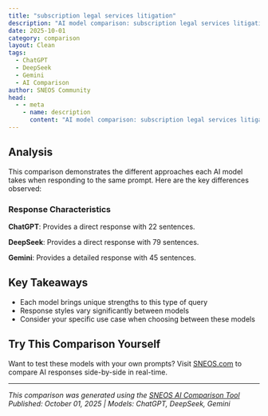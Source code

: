 ```yaml
---
title: "subscription legal services litigation"
description: "AI model comparison: subscription legal services litigation..."
date: 2025-10-01
category: comparison
layout: Clean
tags:
  - ChatGPT
  - DeepSeek
  - Gemini
  - AI Comparison
author: SNEOS Community
head:
  - - meta
    - name: description
      content: "AI model comparison: subscription legal services litigation..."
---
```


<ChatComparison
  title="subscription legal services litigation"
  prompt="subscription legal services litigation"
  :responses='{"ChatGPT": "It sounds like you\u0027re looking for information or services related to subscription-based legal services for litigation. Here\u2019s an overview and some guidance:\n\n### What Are Subscription Legal Services?\nSubscription legal services provide ongoing access to legal advice and assistance for a fixed monthly or annual fee. These services often cover routine legal needs, consultations, contract reviews, and sometimes representation in certain types of litigation.\n\n### Subscription Services for Litigation\nLitigation can be complex and costly, but some subscription plans are tailored to assist with or cover aspects of litigation, including:\n\n- Initial case assessment and strategy consultation\n- Document preparation and review\n- Representation in small claims or specific types of disputes\n- Access to lawyers for phone or email consultations regarding your litigation\n\n### Benefits\n- **Cost Predictability:** Fixed monthly cost helps manage legal expenses.\n- **Access to Legal Advice:** Regular access to attorneys for guidance.\n- **Convenience:** Easy access to documents and communication through online platforms.\n\n### Potential Providers\n- **LegalZoom**\n- **Rocket Lawyer**\n- **UpCounsel**\n- **LawDepot**\n- Local or specialized law firms that offer subscription plans\n\n### Considerations\n- **Scope of Coverage:** Ensure litigation services are included.\n- **Types of Cases Covered:** Some plans might exclude criminal, complex, or certain civil cases.\n- **Jurisdiction:** Services are usually limited to certain states or countries.\n- **Quality of Representation:** Subscription service lawyers may differ in expertise and experience.\n\n### Next Steps\n1. Identify your litigation needs (type of case, urgency, complexity).\n2. Research providers offering subscription plans for litigation services.\n3. Review terms, pricing, and user reviews.\n4. Contact providers to clarify coverage.\n5. Consider a free trial or initial consultation if available.\n\nIf you provide more specific details about your litigation matter or what you are seeking, I can help tailor recommendations or draft example subscription agreements or service descriptions.", "DeepSeek": "Of course. This is a common and critical area for businesses. \u0022Subscription legal services for litigation\u0022 refers to a model where a company pays a recurring monthly or annual fee to a law firm or legal service provider for ongoing litigation support and management.\n\nThis is a departure from the traditional hourly billing model and is designed to make legal costs more predictable and manageable.\n\nHere\u2019s a comprehensive breakdown of what this entails, the types of services offered, the pros and cons, and key considerations.\n\n---\n\n### 1. What Are Subscription Legal Services for Litigation?\n\nInstead of receiving a bill for every hour spent on a case, a business client enters into a retainer agreement with a law firm for a set scope of litigation-related services. The firm handles a predetermined volume of legal work for a fixed, recurring fee.\n\nThis model is often compared to a \u0022legal department on retainer\u0022 and is particularly popular for managing a company\u0027s **high-volume, lower-risk litigation**, such as:\n\n* Debt collection\n* Contract disputes\n* Landlord-Tenant issues\n* Employment claims (e.g., wage and hour)\n* Consumer protection defense\n* Insurance subrogation\n\n---\n\n### 2. Common Services Included in a Litigation Subscription\n\nThe exact services will vary by provider and the specific plan, but they often cover the entire litigation lifecycle.\n\n| Service Phase | Typical Included Services |\n| :--- | :--- |\n| **Pre-Litigation** | Demand letters, cease-and-desist letters, negotiation, pre-suit mediation. |\n| **Pleadings** | Drafting and filing Complaints, Answers, Motions, and other initial court documents. |\n| **Discovery** | Drafting and responding to Interrogatories, Requests for Production, and Requests for Admission. Managing the e-discovery process for a defined data volume. |\n| **Motion Practice** | Drafting and arguing standard dispositive motions (e.g., Motions for Summary Judgment) and other routine motions. |\n| **Trial \u0026 Appeal** | Preparation for and representation at trial (may have limits or be a premium add-on). Handling straightforward appeals. |\n| **General Management** | Ongoing legal advice, strategy sessions, and managing a portfolio of cases. |\n\n**Important:** Most subscription plans have a \u0022scope of service.\u0022 Complex, \u0022bet-the-company\u0022 litigation is typically **excluded** and would be billed on a traditional hourly or alternative fee arrangement.\n\n---\n\n### 3. Advantages of the Subscription Model\n\n* **Cost Predictability:** This is the biggest benefit. Businesses can budget for legal expenses accurately, eliminating surprise six-figure legal bills.\n* **Efficiency \u0026 Scalability:** The law firm is incentivized to create efficient, streamlined processes for handling similar types of cases, which can lead to faster resolutions.\n* **Proactive Partnership:** The model encourages a closer, more strategic relationship. Your legal team is integrated into your business operations and can advise on risk mitigation to avoid future litigation.\n* **Access to Expertise:** For a fixed cost, you get ongoing access to a specialized litigation team.\n* **Improved Cash Flow:** Smooths out legal expenses from a variable cost to a fixed, operational expense.\n\n---\n\n### 4. Potential Disadvantages \u0026 Risks\n\n* **Scope Creep \u0026 \u0022Fine Print\u0022:** The biggest risk is misunderstanding what is included. A motion for a temporary restraining order (TRO) or a complex multi-district litigation (MDL) matter is almost certainly not included. Be crystal clear on the exclusions.\n* **Potential for Under-Servicing:** In a poorly structured agreement, the law firm might be incentivized to do the bare minimum. It\u0027s crucial to establish clear Key Performance Indicators (KPIs) like case resolution time and win rates.\n* **Not for High-Stakes Cases:** This model is not designed for a single, massive, company-threatening lawsuit. It\u0027s for managing a volume of routine legal challenges.\n* **Long-Term Commitment:** Some agreements may require a minimum term (e.g., 12 months), which can be a problem if the service quality is poor.\n\n---\n\n### 5. Key Considerations Before Signing Up\n\nBefore entering a subscription legal service for litigation, you must ask these questions:\n\n1. **What is the EXACT scope of work?** Get a detailed list of included and excluded services. Ask for examples of what would trigger additional hourly fees.\n2. **What are the response time guarantees?** How quickly will the firm respond to emails, phone calls, and court deadlines?\n3. **Who will be handling my work?** Will a experienced partner be managing the portfolio, or will most work be delegated to junior associates? Ask about the team structure.\n4. **What is the pricing structure?** Is it a flat monthly fee? A fee per case? A tiered plan based on volume? Are there any hidden costs (e.g., court filing fees, expert witnesses)?\n5. **What is the termination clause?** How can you get out of the agreement if you are unsatisfied?\n6. **Can I see references or case studies?** Ask for examples of how they have successfully managed litigation for similar businesses.\n\n### Example Providers\n\nWhile many traditional law firms now offer alternative fee arrangements, some are built around this model:\n\n* **Outside GC:** Provides in-house counsel services on a subscription basis, which includes managing litigation.\n* **Law Firms with \u0022General Counsel\u0022 Practices:** Many mid-sized firms have departments that act as a fractional general counsel, which includes overseeing litigation.\n* **Specialized Litigation Firms:** Some firms focus exclusively on high-volume areas like debt collection or insurance defense and use a subscription/subscription-like model.\n\n### Final Verdict\n\n**Subscription legal services for litigation can be an excellent, cost-effective solution for businesses facing a steady stream of routine legal disputes.** It transforms legal costs from an unpredictable variable into a manageable operational expense.\n\n**However, success hinges entirely on a clear, detailed, and mutually understood agreement that defines scope, expectations, and performance metrics.** Due diligence is critical to ensure you are partnering with a firm that will be a true strategic asset, not just a low-cost processor.\n\n\u003E **Disclaimer:** This information is for educational purposes only and does not constitute legal advice. You should consult with a qualified attorney to discuss your specific legal needs before entering into any agreement.", "Gemini": "Okay, let\u0027s break down the concept of \u0022subscription legal services\u0022 and how they relate to \u0022litigation.\u0022\n\n**What are Subscription Legal Services?**\n\nSubscription legal services (also sometimes called \u0022LegalTech subscriptions\u0022 or \u0022prepaid legal plans\u0022) are a growing trend in the legal industry. Instead of paying a lawyer by the hour or for specific projects, clients pay a recurring fee (monthly, quarterly, or annually) for a defined set of legal services.\n\nHere\u0027s a general breakdown of how they work:\n\n* **Recurring Fee:** The client pays a consistent fee, typically significantly less than hourly rates.\n* **Defined Scope:** The agreement clearly outlines what services are included in the subscription.\n* **Access to Legal Counsel:** The client gains access to attorneys for advice, document review, and other pre-defined services.\n* **Potential Discounts on Additional Services:** If the client needs services outside the subscription\u0027s scope (like complex litigation), they often receive discounted rates from the firm.\n\n**Common services that may be included in a subscription:**\n\n* **Legal Advice:** Phone consultations, email communication, and general legal guidance.\n* **Document Review:** Reviewing contracts, leases, or other legal documents.\n* **Contract Drafting:** Basic contract drafting, such as NDAs, service agreements, or sales agreements.\n* **Demand Letters:** Drafting and sending demand letters to third parties.\n* **Compliance Assistance:** Help with regulatory compliance, such as data privacy or employment laws.\n* **Business Formation:** Assistance with setting up a business entity (LLC, corporation, etc.).\n* **Trademark Assistance:** Trademark searches and applications.\n\n**The Relationship to Litigation**\n\nLitigation is a very complex and expensive service. It generally includes legal research, court filings, depositions, discovery, negotiation and trial and requires much more time and resources from an attorney. Many subscription plans do *not* include litigation for this reason.\n\nHere\u0027s how subscription legal services typically *interact* with litigation:\n\n1. **Preventative Measures:**\n\n * A primary goal of subscription services is often to *prevent* litigation. By providing early legal advice, document review, and contract drafting, they help clients avoid disputes that could lead to lawsuits.\n * Strong contracts and compliance procedures, created with the help of a subscription service, reduce the risk of legal challenges.\n\n2. **Limited Litigation Support:**\n\n * Most subscription plans *do not* include full-scale litigation representation. This is due to the unpredictable costs and time commitment involved in litigation.\n * However, some plans may offer *limited* litigation-related services, such as:\n * **Pre-Litigation Advice:** Advice on whether to pursue litigation or explore alternative dispute resolution (ADR) options.\n * **Demand Letter Drafting:** Drafting a demand letter to an opposing party before filing a lawsuit.\n * **Settlement Negotiations:** Assistance with settlement negotiations.\n * **Referrals:** Providing referrals to experienced litigators within their network.\n\n3. **Discounts on Litigation Services:**\n\n * A key benefit of many subscription plans is access to discounted hourly rates for litigation if it becomes necessary. This can be a significant cost savings compared to hiring a litigator without a pre-existing relationship.\n\n4. **Legal Research:**\n\n * Some subscription services may provide access to legal research databases or tools, which can be helpful in understanding potential legal issues and preparing for litigation (though legal research is never a substitute for the advice of an attorney).\n\n**Important Considerations:**\n\n* **Read the Fine Print:** Carefully review the terms of the subscription agreement to understand exactly what services are included and excluded. Pay close attention to the limitations regarding litigation.\n* **Jurisdiction:** Ensure that the subscription service covers legal matters in the relevant jurisdiction.\n* **Attorney Experience:** Inquire about the experience and qualifications of the attorneys providing the services.\n* **Conflicts of Interest:** Ensure that the law firm providing the subscription service does not have any conflicts of interest that would prevent them from representing you effectively.\n* **Scalability:** Consider whether the subscription plan can scale up to meet your needs as your business grows and your legal needs become more complex.\n* **Alternatives to Litigation:** Discuss the alternative dispute resolution (ADR) options to mitigate your legal costs.\n\n**In summary:**\n\nSubscription legal services are designed to provide ongoing legal support and advice, often with the goal of preventing litigation. While they typically don\u0027t include full-scale litigation representation, they can offer valuable pre-litigation assistance, discounted rates for litigation services, and access to a network of experienced attorneys. Review the specific terms of any subscription agreement carefully to understand the scope of services provided and any limitations regarding litigation.\n"}' 
  published-date="23:57"
/>

## Analysis

This comparison demonstrates the different approaches each AI model takes when responding to the same prompt. Here are the key differences observed:

### Response Characteristics

**ChatGPT**: Provides a direct response with 22 sentences. 

**DeepSeek**: Provides a direct response with 79 sentences. 

**Gemini**: Provides a detailed response with 45 sentences. 

## Key Takeaways

- Each model brings unique strengths to this type of query
- Response styles vary significantly between models
- Consider your specific use case when choosing between these models

## Try This Comparison Yourself

Want to test these models with your own prompts? Visit [SNEOS.com](https://sneos.com) to compare AI responses side-by-side in real-time.

---

*This comparison was generated using the [SNEOS AI Comparison Tool](https://sneos.com)*
*Published: October 01, 2025 | Models: ChatGPT, DeepSeek, Gemini*
